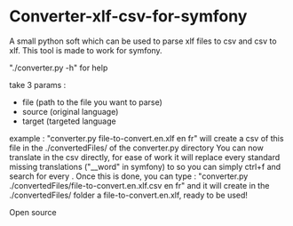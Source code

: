 # Converter-xlf-csv-for-symfony
A small python soft which can be used to parse xlf files to csv and csv to xlf. This tool is made to work for symfony.

"./converter.py -h" for help

take 3 params : 
- file (path to the file you want to parse)
- source (original language)
- target (targeted language

example :
"converter.py file-to-convert.en.xlf en fr" will create a csv of this file in the ./convertedFiles/ of the converter.py directory
You can now translate in the csv directly, for ease of work it will replace every standard missing translations ("__word" in symfony) to <missing translation> so you can simply ctrl+f and search for every <missing translation>. Once this is done, you can type :
"converter.py ./convertedFiles/file-to-convert.en.xlf.csv en fr" and it will create in the ./convertedFiles/ folder a file-to-convert.en.xlf, ready to be used!

Open source
